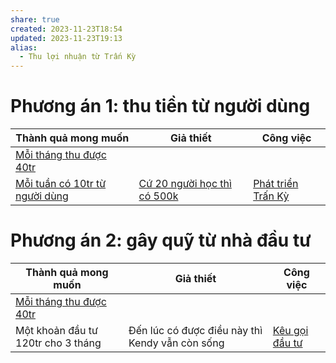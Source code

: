 ```yaml
---
share: true
created: 2023-11-23T18:54
updated: 2023-11-23T19:13
alias:
  - Thu lợi nhuận từ Trấn Kỳ
---
```


# Phương án 1: thu tiền từ người dùng
| Thành quả mong muốn                | Giả thiết                       | Công việc                                           |
| ---------------------------------- | ------------------------------- | --------------------------------------------------- |
| [Mỗi tháng thu được 40tr](../../2%20Gi%E1%BA%A3%20thuy%E1%BA%BFt/M%E1%BB%97i%20th%C3%A1ng%20thu%20%C4%91%C6%B0%E1%BB%A3c%2040tr.md)        |                                 |                                                     |
| [Mỗi tuần có 10tr từ người dùng](../../3%20Th%C3%A0nh%20qu%E1%BA%A3%20mong%20mu%E1%BB%91n/M%E1%BB%97i%20tu%E1%BA%A7n%20c%C3%B3%2010tr%20t%E1%BB%AB%20ng%C6%B0%E1%BB%9Di%20d%C3%B9ng.md) | [Cứ 20 người học thì có 500k](../../2%20Gi%E1%BA%A3%20thuy%E1%BA%BFt/C%E1%BB%A9%2020%20ng%C6%B0%E1%BB%9Di%20h%E1%BB%8Dc%20th%C3%AC%20c%C3%B3%20500k.md) | [Phát triển Trấn Kỳ](./K%E1%BA%BF%20ho%E1%BA%A1ch%20ph%C3%A1t%20tri%E1%BB%83n%20Tr%E1%BA%A5n%20K%E1%BB%B3.md) |

# Phương án 2: gây quỹ từ nhà đầu tư
| Thành quả mong muốn                | Giả thiết                                       | Công việc                                   |
| ---------------------------------- | ----------------------------------------------- | ------------------------------------------- |
| [Mỗi tháng thu được 40tr](../../2%20Gi%E1%BA%A3%20thuy%E1%BA%BFt/M%E1%BB%97i%20th%C3%A1ng%20thu%20%C4%91%C6%B0%E1%BB%A3c%2040tr.md)        |                                                 |                                             |
| Một khoản đầu tư 120tr cho 3 tháng | Đến lúc có được điều này thì Kendy vẫn còn sống | [Kêu gọi đầu tư](../G%C3%A2y%20qu%E1%BB%B9/K%E1%BA%BF%20ho%E1%BA%A1ch%20k%C3%AAu%20g%E1%BB%8Di%20%C4%91%E1%BA%A7u%20t%C6%B0.md) |